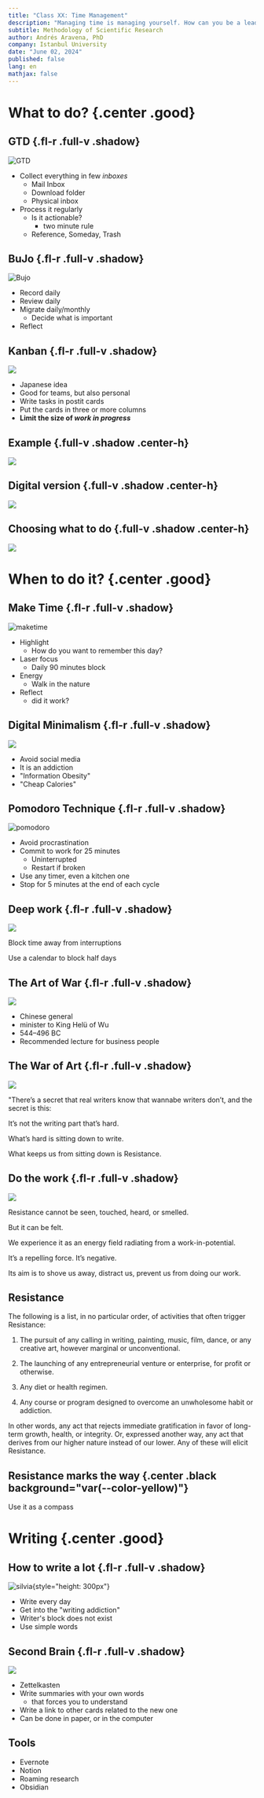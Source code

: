 ```yaml
---
title: "Class XX: Time Management"
description: "Managing time is managing yourself. How can you be a leader if you do not lead yourself?"
subtitle: Methodology of Scientific Research
author: Andrés Aravena, PhD
company: Istanbul University
date: "June 02, 2024"
published: false
lang: en
mathjax: false
---
```


# What to do? {.center .good}

## GTD {.fl-r .full-v .shadow}

![GTD](images/2022/GTD-2015.jpg)

+ Collect everything in few _inboxes_
  + Mail Inbox
  + Download folder
  + Physical inbox
+ Process it regularly
  + Is it actionable?
    + two minute rule
  + Reference, Someday, Trash

## BuJo {.fl-r .full-v .shadow}

![Bujo](images/2022/BuJo.jpg)

+ Record daily
+ Review daily
+ Migrate daily/monthly
  + Decide what is important
+ Reflect

## Kanban {.fl-r .full-v .shadow}

![](http://torak.com/wp-content/uploads/2016/04/kanban-board-simple3-1-02.png)

+ Japanese idea
+ Good for teams, but also personal
+ Write tasks in postit cards
+ Put the cards in three or more columns
+ **Limit the size of _work in progress_**

## Example {.full-v .shadow .center-h}

![](https://www.5sensesll.com/wp-content/uploads/2020/04/IMG_3741-2.jpg)

## Digital version  {.full-v .shadow .center-h}

![](https://blog.trello.com/hs-fs/hubfs/Screen_Shot_2018-07-05_at_2.43.52_PM.png)

## Choosing what to do {.full-v .shadow .center-h}

![](https://luxafor.dk/wp-content/uploads/2018/10/The-Eisenhower-Decision-Matrix-png.png)

# When to do it? {.center .good}

## Make Time {.fl-r .full-v .shadow}

![maketime](images/2022/maketime.jpg)

+ Highlight
  + How do you want to remember this day?
+ Laser focus
  + Daily 90 minutes block
+ Energy
  + Walk in the nature
+ Reflect
  + did it work?

## Digital Minimalism  {.fl-r .full-v .shadow}

![](https://cdn.dc5.ro/img-prod/694670713-0.jpeg)

+ Avoid social media
+ It is an addiction
+ "Information Obesity"
+ "Cheap Calories"

## Pomodoro Technique {.fl-r .full-v .shadow}

![pomodoro](images/2022/pomodoro.jpg)

+ Avoid procrastination
+ Commit to work for 25 minutes
  + Uninterrupted
  + Restart if broken
+ Use any timer, even a kitchen one
+ Stop for 5 minutes at the end of each cycle

## Deep work {.fl-r .full-v .shadow}

![](https://tldv-wordpress.s3.us-east-2.amazonaws.com/media/20210405043801/Deep-Work-by-Cal-Newport-Book.jpg)

Block time away from interruptions

Use a calendar to block half days

## The Art of War {.fl-r .full-v .shadow}

![](https://i.ebayimg.com/images/i/392028546878-0-1/s-l1000.jpg)

+ Chinese general
+ minister to King Helü of Wu
+ 544–496 BC
+ Recommended lecture for business people

## The War of Art {.fl-r .full-v .shadow}

![](https://akzamkowy.org/img/the-war-of-art-steven-pressfield-free-pdf.jpg)

"There’s a secret that real writers know that wannabe writers don’t, and the secret is this:

It’s not the writing part that’s hard.

What’s hard is sitting down to write.

What keeps us from sitting down is Resistance.

## Do the work {.fl-r .full-v .shadow}

![](https://upload.wikimedia.org/wikipedia/en/9/9d/Do_the_work.jpg)

Resistance cannot be seen, touched, heard, or smelled.

But it can be felt.

We experience it as an energy field radiating from a work-in-potential.

It’s a repelling force. It’s negative.

Its aim is to shove us away, distract us, prevent us from doing our work.

## Resistance

The following is a list, in no particular order, of activities that often trigger Resistance:

1. The pursuit of any calling in writing, painting, music, film, dance, or any creative art, however marginal or unconventional.

2. The launching of any entrepreneurial venture or enterprise, for profit or otherwise.

3. Any diet or health regimen.

6. Any course or program designed to overcome an unwholesome habit or addiction.

In other words, any act that rejects immediate gratification in favor of long-term growth, health, or integrity. Or, expressed another way, any act that derives from our higher nature instead of our lower. Any of these will elicit Resistance.

## Resistance marks the way {.center .black background="var(--color-yellow)"}

Use it as a compass

# Writing {.center .good}

## How to write a lot {.fl-r .full-v .shadow}

![silvia](images/2022/writeAlot.jpg){style="height: 300px"}

+ Write every day
+ Get into the "writing addiction"
+ Writer's block does not exist
+ Use simple words

## Second Brain {.fl-r .full-v .shadow}

![](https://static.hebban.nl/covers/00000650/normal/41m03vfrcQL._SX327_BO1%2C204%2C203%2C200_.jpg)

+ Zettelkasten
+ Write summaries with your own words
  + that forces you to understand
+ Write a link to other cards related to the new one
+ Can be done in paper, or in the computer

## Tools

+ Evernote
+ Notion
+ Roaming research
+ Obsidian
